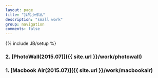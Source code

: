 ```yaml
---
layout: page
title: "我的小作品"
description: "small work"
group: navigation
comments: false
---
```

{% include JB/setup %}

### 2. [PhotoWall(2015.07)]({{ site.url }}/work/photowall) <a href="https://github.com/whatwewant/PhotoWall" target="_blank" title="Github"><i class="icon-large icon-fixed-width icon-github"></i></a>

### 1. [Macbook Air(2015.07)]({{ site.url }}/work/macbookair) <a href="https://github.com/{{ site.author.github }}/MacBookAir" target="_blank" title="Github"><i class="icon-large icon-fixed-width icon-github"></i></a>

